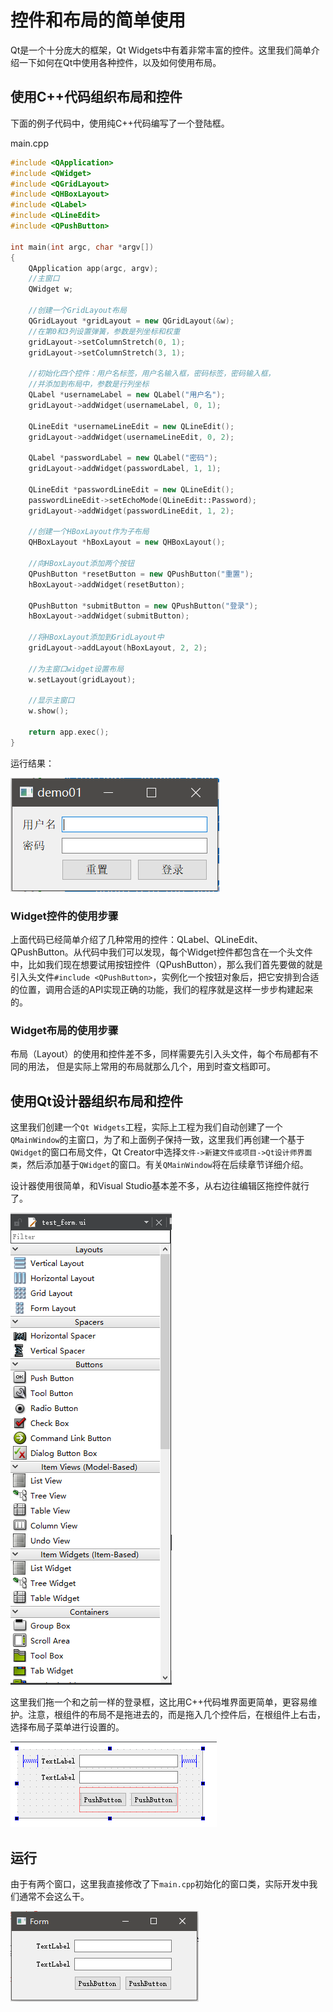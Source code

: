 # 控件和布局的简单使用

Qt是一个十分庞大的框架，Qt Widgets中有着非常丰富的控件。这里我们简单介绍一下如何在Qt中使用各种控件，以及如何使用布局。

## 使用C++代码组织布局和控件

下面的例子代码中，使用纯C++代码编写了一个登陆框。

main.cpp
```cpp
#include <QApplication>
#include <QWidget>
#include <QGridLayout>
#include <QHBoxLayout>
#include <QLabel>
#include <QLineEdit>
#include <QPushButton>

int main(int argc, char *argv[])
{
    QApplication app(argc, argv);
    //主窗口
    QWidget w;

    //创建一个GridLayout布局
    QGridLayout *gridLayout = new QGridLayout(&w);
    //在第0和3列设置弹簧，参数是列坐标和权重
    gridLayout->setColumnStretch(0, 1);
    gridLayout->setColumnStretch(3, 1);

    //初始化四个控件：用户名标签，用户名输入框，密码标签，密码输入框，
    //并添加到布局中，参数是行列坐标
    QLabel *usernameLabel = new QLabel("用户名");
    gridLayout->addWidget(usernameLabel, 0, 1);

    QLineEdit *usernameLineEdit = new QLineEdit();
    gridLayout->addWidget(usernameLineEdit, 0, 2);

    QLabel *passwordLabel = new QLabel("密码");
    gridLayout->addWidget(passwordLabel, 1, 1);

    QLineEdit *passwordLineEdit = new QLineEdit();
    passwordLineEdit->setEchoMode(QLineEdit::Password);
    gridLayout->addWidget(passwordLineEdit, 1, 2);

    //创建一个HBoxLayout作为子布局
    QHBoxLayout *hBoxLayout = new QHBoxLayout();

    //向HBoxLayout添加两个按钮
    QPushButton *resetButton = new QPushButton("重置");
    hBoxLayout->addWidget(resetButton);

    QPushButton *submitButton = new QPushButton("登录");
    hBoxLayout->addWidget(submitButton);

    //将HBoxLayout添加到GridLayout中
    gridLayout->addLayout(hBoxLayout, 2, 2);

    //为主窗口widget设置布局
    w.setLayout(gridLayout);

    //显示主窗口
    w.show();

    return app.exec();
}
```

运行结果：

![](res/1.png)

### Widget控件的使用步骤

上面代码已经简单介绍了几种常用的控件：QLabel、QLineEdit、QPushButton。从代码中我们可以发现，每个Widget控件都包含在一个头文件中，比如我们现在想要试用按钮控件（QPushButton），那么我们首先要做的就是引入头文件`#include <QPushButton>`，实例化一个按钮对象后，把它安排到合适的位置，调用合适的API实现正确的功能，我们的程序就是这样一步步构建起来的。

### Widget布局的使用步骤

布局（Layout）的使用和控件差不多，同样需要先引入头文件，每个布局都有不同的用法， 但是实际上常用的布局就那么几个，用到时查文档即可。

## 使用Qt设计器组织布局和控件

这里我们创建一个`Qt Widgets`工程，实际上工程为我们自动创建了一个`QMainWindow`的主窗口，为了和上面例子保持一致，这里我们再创建一个基于`QWidget`的窗口布局文件，Qt Creator中选择`文件->新建文件或项目->Qt设计师界面类`，然后添加基于`QWidget`的窗口。有关`QMainWindow`将在后续章节详细介绍。

设计器使用很简单，和Visual Studio基本差不多，从右边往编辑区拖控件就行了。

![](res/3.png)

这里我们拖一个和之前一样的登录框，这比用C++代码堆界面更简单，更容易维护。注意，根组件的布局不是拖进去的，而是拖入几个控件后，在根组件上右击，选择布局子菜单进行设置的。

![](res/2.png)

## 运行

由于有两个窗口，这里我直接修改了下`main.cpp`初始化的窗口类，实际开发中我们通常不会这么干。

![](res/4.png)
